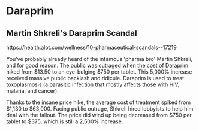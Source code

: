 # Daraprim

## Martin Shkreli's Daraprim Scandal

<https://health.alot.com/wellness/10-pharmaceutical-scandals--17219>

You've probably already heard of the infamous 'pharma bro' Martin Shkreli, and for good reason. The public was outraged when the cost of Daraprim hiked from $13.50 to an eye-bulging $750 per tablet. This 5,000% increase received massive public backlash and ridicule. Daraprim is used to treat toxoplasmosis (a parasitic infection that mostly affects those with HIV, malaria, and cancer).

Thanks to the insane price hike, the average cost of treatment spiked from $1,130 to $63,000. Facing public outrage, Shkreli hired lobbyists to help him deal with the fallout. The price did wind up being decreased from $750 per tablet to $375, which is still a 2,500% increase.
